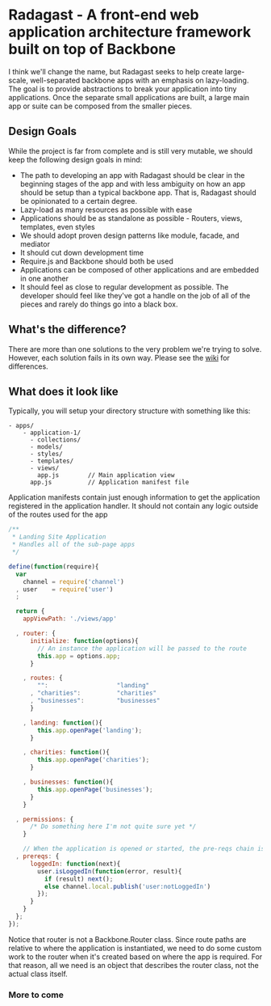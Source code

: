 # Radagast - A front-end web application architecture framework built on top of Backbone

I think we'll change the name, but Radagast seeks to help create large-scale, well-separated backbone apps with an emphasis on lazy-loading. The goal is to provide abstractions to break your application into tiny applications. Once the separate small applications are built, a large main app or suite can be composed from the smaller pieces.

## Design Goals

While the project is far from complete and is still very mutable, we should keep the following design goals in mind:

* The path to developing an app with Radagast should be clear in the beginning stages of the app and with less ambiguity on how an app should be setup than a typical backbone app. That is, Radagast should be opinionated to a certain degree.
* Lazy-load as many resources as possible with ease
* Applications should be as standalone as possible - Routers, views, templates, even styles
* We should adopt proven design patterns like module, facade, and mediator
* It should cut down development time
* Require.js and Backbone should both be used
* Applications can be composed of other applications and are embedded in one another
* It should feel as close to regular development as possible. The developer should feel like they've got a handle on the job of all of the pieces and rarely do things go into a black box.

## What's the difference?

There are more than one solutions to the very problem we're trying to solve. However, each solution fails in its own way. Please see the [wiki](https://github.com/goodybag/radagast/wiki/Differences-between-Marionette) for differences.

## What does it look like

Typically, you will setup your directory structure with something like this:

```
- apps/
    - application-1/
      - collections/
      - models/
      - styles/
      - templates/
      - views/
        app.js        // Main application view
      app.js          // Application manifest file
```

Application manifests contain just enough information to get the application registered in the application handler. It should not contain any logic outside of the routes used for the app

```javascript
/**
 * Landing Site Application
 * Handles all of the sub-page apps
 */

define(function(require){
  var
    channel = require('channel')
  , user    = require('user')
  ;

  return {
    appViewPath: './views/app'

  , router: {
      initialize: function(options){
        // An instance the application will be passed to the route
        this.app = options.app;
      }

    , routes: {
        "":                   "landing"
      , "charities":          "charities"
      , "businesses":         "businesses"
      }

    , landing: function(){
        this.app.openPage('landing');
      }

    , charities: function(){
        this.app.openPage('charities');
      }

    , businesses: function(){
        this.app.openPage('businesses');
      }
    }

  , permissions: {
      /* Do something here I'm not quite sure yet */
    }

    // When the application is opened or started, the pre-reqs chain is called
  , prereqs: {
      loggedIn: function(next){
        user.isLoggedIn(function(error, result){
          if (result) next();
          else channel.local.publish('user:notLoggedIn')
        });
      }
    }
  };
});
```

Notice that router is not a Backbone.Router class. Since route paths are relative to where the application is instantiated, we need to do some custom work to the router when it's created based on where the app is required. For that reason, all we need is an object that describes the router class, not the actual class itself.

### More to come
